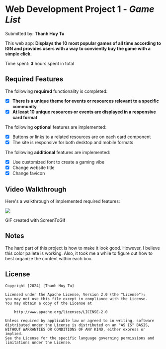 # Web Development Project 1 - *Game List*

Submitted by: **Thanh Huy Tu**

This web app: **Displays the 10 most popular games of all time according to IGN and provides users with a way to conviently buy the game with a simple click.**

Time spent: **3** hours spent in total

## Required Features

The following **required** functionality is completed:

- [x] **There is a unique theme for events or resources relevant to a specific community**
- [x] **At least 10 unique resources or events are displayed in a responsive card format**

The following **optional** features are implemented:

- [x] Buttons or links to a related resources are on each card component
- [x] The site is responsive for both desktop and mobile formats

The following **additional** features are implemented:

- [x] Use customized font to create a gaming vibe
- [x] Change website title
- [x] Change favicon

## Video Walkthrough

Here's a walkthrough of implemented required features:

![](https://github.com/TuThanhHuy2124/project1/blob/main/src/assets/project1.gif)

<!-- Replace this with whatever GIF tool you used! -->
GIF created with ScreenToGif  
<!-- Recommended tools:
[Kap](https://getkap.co/) for macOS
[ScreenToGif](https://www.screentogif.com/) for Windows
[peek](https://github.com/phw/peek) for Linux. -->

## Notes

The hard part of this project is how to make it look good. However, I believe this color pallete is working. Also, it took me a while to figure out how to best organize the content within each box.

## License

    Copyright [2024] [Thanh Huy Tu]

    Licensed under the Apache License, Version 2.0 (the "License");
    you may not use this file except in compliance with the License.
    You may obtain a copy of the License at

        http://www.apache.org/licenses/LICENSE-2.0

    Unless required by applicable law or agreed to in writing, software
    distributed under the License is distributed on an "AS IS" BASIS,
    WITHOUT WARRANTIES OR CONDITIONS OF ANY KIND, either express or implied.
    See the License for the specific language governing permissions and
    limitations under the License.